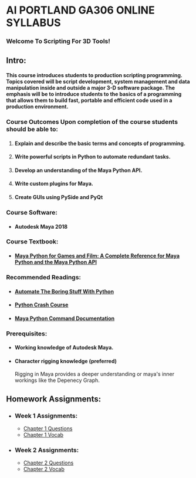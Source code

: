 # AI PORTLAND GA306 ONLINE SYLLABUS #
### Welcome To Scripting For 3D Tools! ###

## Intro: ##
#### This course introduces students to production scripting programming. Topics covered will be script development, system management and data manipulation inside and outside a major 3-D software package. The emphasis will be to introduce students to the basics of a programming that allows them to build fast, portable and efficient code used in a production environment.

### Course Outcomes Upon completion of the course students should be able to:
1.	#### Explain and describe the basic terms and concepts of programming.
1.	#### Write powerful scripts in Python to automate redundant tasks.
1.	#### Develop an understanding of the Maya Python API.
1.	#### Write custom plugins for Maya.
1.	#### Create GUIs using PySide and PyQt

### Course Software: 
* #### Autodesk Maya 2018

### Course Textbook: 
* #### [Maya Python for Games and Film: A Complete Reference for Maya Python and the Maya Python API](http://www.maya-python.com)

### Recommended Readings: 
*	#### [Automate The Boring Stuff With Python](https://automatetheboringstuff.com/)
*	#### [Python Crash Course](https://nostarch.com/pythoncrashcourse2e)
*	#### [Maya Python Command Documentation](http://help.autodesk.com/cloudhelp/2018/ENU/Maya-Tech-Docs/CommandsPython/index.html)

### Prerequisites:
*	#### Working knowledge of Autodesk Maya.
*	#### Character rigging knowledge (preferred)
    Rigging in Maya provides a deeper understanding or maya's inner workings like the Depenecy Graph.

## Homework Assignments:
* ### Week 1 Assignments:
  * [Chapter 1 Questions](https://github.com/AlexOfTheWired/Scripting-for-3D-Tools/blob/master/Homeowrk%20List/Week_1_Homework.md)
  * [Chapter 1 Vocab](https://github.com/AlexOfTheWired/Scripting-for-3D-Tools/blob/master/Vocab%20List/Chapter_1_Vocab.md)
* ### Week 2 Assignments:
  * [Chapter 2 Questions](https://github.com/AlexOfTheWired/Scripting-for-3D-Tools/blob/master/Homeowrk%20List/week_2_homework.md)
  * [Chapter 2 Vocab](https://github.com/AlexOfTheWired/Scripting-for-3D-Tools/blob/master/Vocab%20List/Chapter_2_Vocab.md)
